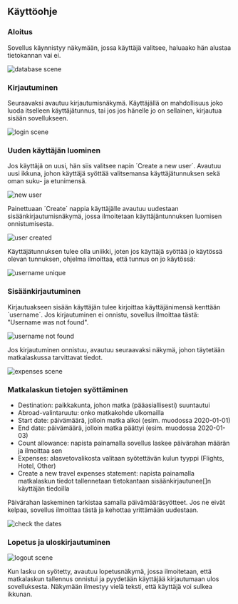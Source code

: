 ## Käyttöohje

### Aloitus
Sovellus käynnistyy näkymään, jossa käyttäjä valitsee, haluaako hän alustaa 
tietokannan vai ei. 

![database scene](databaseScene.PNG)

### Kirjautuminen

Seuraavaksi avautuu kirjautumisnäkymä. Käyttäjällä on mahdollisuus
joko luoda itselleen käyttäjätunnus, tai jos jos hänelle jo on sellainen,
kirjautua sisään sovellukseen.

![login scene](loginScene.PNG)

### Uuden käyttäjän luominen
Jos käyttäjä on uusi, hän siis valitsee napin ´Create a new user´. Avautuu
uusi ikkuna, johon käyttäjä syöttää valitsemansa käyttäjätunnuksen
sekä oman suku- ja etunimensä. 

![new user](new_user.PNG)

Painettuaan ´Create´ nappia käyttäjälle avautuu uudestaan
sisäänkirjautumisnäkymä, jossa ilmoitetaan käyttäjäntunnuksen luomisen
onnistumisesta. 

![user created](user_created.PNG)

Käyttäjätunnuksen tulee olla uniikki, joten jos käyttäjä syöttää jo käytössä
olevan tunnuksen, ohjelma ilmoittaa, että tunnus on jo käytössä:

![username unique](unique.PNG)

### Sisäänkirjautuminen
Kirjautuakseen sisään käyttäjän tulee kirjoittaa käyttäjänimensä kenttään
´username´. Jos kirjautuminen ei onnistu, sovellus ilmoittaa tästä: "Username was not found". 

![username not found](username_not_found.PNG)

Jos kirjautuminen onnistuu, avautuu seuraavaksi näkymä, johon täytetään matkalaskussa tarvittavat 
tiedot. 

![expenses scene](expensesScene_filled.PNG)

### Matkalaskun tietojen syöttäminen
* Destination: paikkakunta, johon matka (pääasiallisesti) suuntautui
* Abroad-valintaruutu: onko matkakohde ulkomailla
* Start date: päivämäärä, jolloin matka alkoi (esim. muodossa 2020-01-01)
* End date: päivämäärä, jolloin matka päättyi (esim. muodossa 2020-01-03)
* Count allowance: napista painamalla sovellus laskee päivärahan määrän ja ilmoittaa sen
* Expenses: alasvetovalikosta valitaan syötettävän kulun tyyppi (Flights, Hotel, Other)
* Create a new travel expenses statement: napista painamalla matkalaskun tiedot
 tallennetaan tietokantaan sisäänkirjautunee[]n käyttäjän tiedoilla

Päivärahan laskeminen tarkistaa samalla päivämääräsyötteet. Jos ne eivät kelpaa,
sovellus ilmoittaa tästä ja kehottaa yrittämään uudestaan.

![check the dates](check_dates.PNG)

### Lopetus ja uloskirjautuminen

![logout scene](lougoutScene.PNG)

Kun lasku on syötetty, avautuu lopetusnäkymä, jossa ilmoitetaan, että matkalaskun 
tallennus onnistui ja pyydetään käyttäjää kirjautumaan ulos sovelluksesta.
Näkymään ilmestyy vielä teksti, että käyttäjä voi sulkea ikkunan.
 